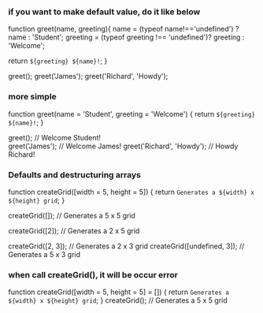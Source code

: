 ### if you want to make default value, do it like below
function greet(name, greeting){
   name = (typeof name!=='undefined') ? name : 'Student';
   greeting = (typeof greeting !== 'undefined')? greeting : 'Welcome';
   
   return  `${greeting} ${name}!`;
  }
  
  greet();
  greet('James');
  greet('Richard', 'Howdy');

### more simple 
function greet(name = 'Student', greeting = 'Welcome') {
  return `${greeting} ${name}!`;
}

greet(); // Welcome Student! <br>
greet('James'); // Welcome James!
greet('Richard', 'Howdy'); // Howdy Richard!

### Defaults and destructuring arrays
function createGrid([width = 5, height = 5]) {
  return `Generates a ${width} x ${height} grid`;
}

createGrid([]); // Generates a 5 x 5 grid

createGrid([2]); // Generates a 2 x 5 grid

createGrid([2, 3]); // Generates a 2 x 3 grid
createGrid([undefined, 3]); // Generates a 5 x 3 grid

### when call createGrid(), it will be occur error
function createGrid([width = 5, height = 5] = []) {
  return `Generates a ${width} x ${height} grid`;
}
createGrid(); // Generates a 5 x 5 grid
